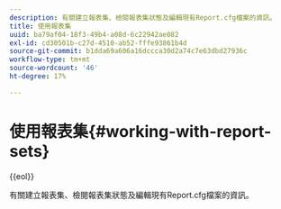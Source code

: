 ```yaml
---
description: 有關建立報表集、檢閱報表集狀態及編輯現有Report.cfg檔案的資訊。
title: 使用報表集
uuid: ba79af04-18f3-49b4-a08d-6c22942ae082
exl-id: cd30501b-c27d-4510-ab52-fffe93861b4d
source-git-commit: b1dda69a606a16dccca30d2a74c7e63dbd27936c
workflow-type: tm+mt
source-wordcount: '46'
ht-degree: 17%

---
```


# 使用報表集{#working-with-report-sets}

{{eol}}

有關建立報表集、檢閱報表集狀態及編輯現有Report.cfg檔案的資訊。
